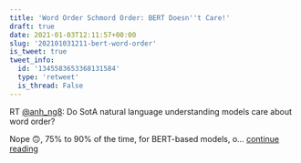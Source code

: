 ```yaml
---
title: 'Word Order Schmord Order: BERT Doesn''t Care!'
draft: true
date: 2021-01-03T12:11:57+00:00
slug: '202101031211-bert-word-order'
is_tweet: true
tweet_info:
  id: '1345583653368131584'
  type: 'retweet'
  is_thread: False
---
```




RT [@anh_ng8](https://x.com/anh_ng8): Do SotA natural language understanding models care about word order?

Nope 🙃, 75% to 90% of the time, for BERT-based models, o… [continue reading](https://x.com/sytelus/status/1345583653368131584)

